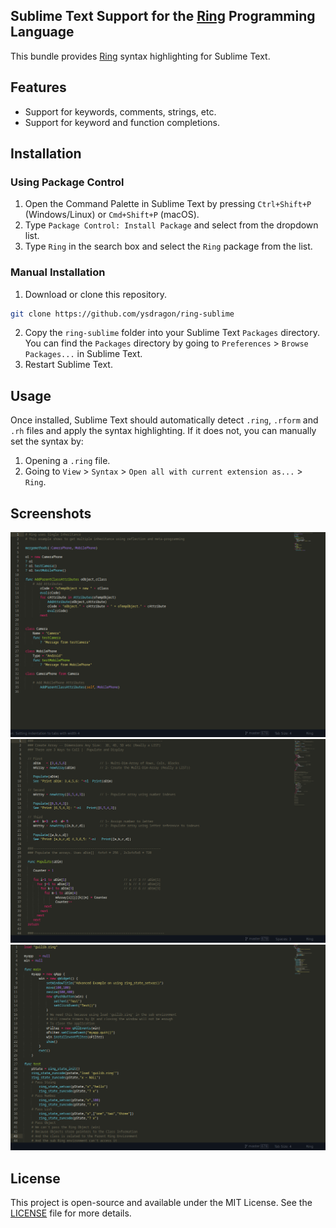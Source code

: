 ## Sublime Text Support for the [Ring](https://ring-lang.net/) Programming Language

This bundle provides [Ring](https://ring-lang.net/) syntax highlighting for Sublime Text.

## Features

- Support for keywords, comments, strings, etc.
- Support for keyword and function completions.

## Installation

### Using Package Control

1. Open the Command Palette in Sublime Text by pressing `Ctrl+Shift+P` (Windows/Linux) or `Cmd+Shift+P` (macOS).
2. Type `Package Control: Install Package` and select from the dropdown list.
3. Type `Ring` in the search box and select the `Ring` package from the list.

### Manual Installation

1. Download or clone this repository.
```bash
git clone https://github.com/ysdragon/ring-sublime
```
2. Copy the `ring-sublime` folder into your Sublime Text `Packages` directory. You can find the `Packages` directory by going to `Preferences` > `Browse Packages...` in Sublime Text.
3. Restart Sublime Text.

## Usage

Once installed, Sublime Text should automatically detect `.ring`, `.rform` and `.rh` files and apply the syntax highlighting. If it does not, you can manually set the syntax by:

1. Opening a `.ring` file.
2. Going to `View` > `Syntax` > `Open all with current extension as...` > `Ring`.

## Screenshots

![Ring Syntax Highlighting Example 1](img/1.png)
![Ring Syntax Highlighting Example 2](img/2.png)
![Ring Syntax Highlighting Example 3](img/3.png)

## License
This project is open-source and available under the MIT License. See the [LICENSE](https://github.com/ysdragon/ring-sublime/blob/master/LICENSE) file for more details.